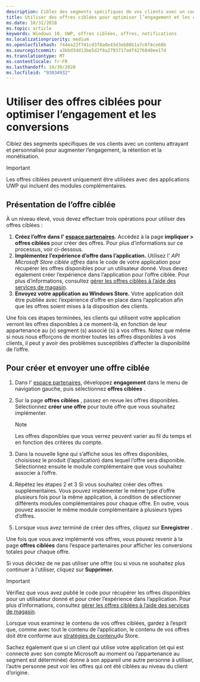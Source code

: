 ```yaml
---
description: Ciblez des segments spécifiques de vos clients avec un contenu personnalisé pour augmenter l’engagement, la rétention et la monétisation.
title: Utiliser des offres ciblées pour optimiser l’engagement et les conversions
ms.date: 10/31/2018
ms.topic: article
keywords: Windows 10, UWP, offres ciblées, offres, notifications
ms.localizationpriority: medium
ms.openlocfilehash: 744ea22f741cd3f8a0e43d3eb88b1a7c6f4ce68b
ms.sourcegitcommit: a3bbd3dd13be5d2f8a2793717adf4276840ee17d
ms.translationtype: MT
ms.contentlocale: fr-FR
ms.lasthandoff: 10/30/2020
ms.locfileid: "93034932"
---
```

# <a name="use-targeted-offers-to-maximize-engagement-and-conversions"></a>Utiliser des offres ciblées pour optimiser l’engagement et les conversions

Ciblez des segments spécifiques de vos clients avec un contenu attrayant et personnalisé pour augmenter l’engagement, la rétention et la monétisation.

> [!IMPORTANT]
> Les offres ciblées peuvent uniquement être utilisées avec des applications UWP qui incluent des modules complémentaires.

## <a name="targeted-offer-overview"></a>Présentation de l’offre ciblée

À un niveau élevé, vous devez effectuer trois opérations pour utiliser des offres ciblées :

1. **Créez l’offre dans l' [espace partenaires](https://partner.microsoft.com/dashboard).** Accédez à la page **impliquer > offres ciblées** pour créer des offres. Pour plus d’informations sur ce processus, voir ci-dessous.
2. **Implémentez l’expérience d’offre dans l’application.** Utilisez l' *API Microsoft Store ciblée offres* dans le code de votre application pour récupérer les offres disponibles pour un utilisateur donné. Vous devez également créer l’expérience dans l’application pour l’offre ciblée. Pour plus d’informations, consultez [gérer les offres ciblées à l’aide des services de magasin](../monetize/manage-targeted-offers-using-windows-store-services.md).
3. **Envoyez votre application au Windows Store.** Votre application doit être publiée avec l’expérience d’offre en place dans l’application afin que les offres soient mises à la disposition des clients.

Une fois ces étapes terminées, les clients qui utilisent votre application verront les offres disponibles à ce moment-là, en fonction de leur appartenance au (x) segment (s) associé (s) à vos offres. Notez que même si nous nous efforçons de montrer toutes les offres disponibles à vos clients, il peut y avoir des problèmes susceptibles d’affecter la disponibilité de l’offre.


## <a name="to-create-and-send-a-targeted-offer"></a>Pour créer et envoyer une offre ciblée

1.  Dans l' [espace partenaires](https://partner.microsoft.com/dashboard), développez **engagement** dans le menu de navigation gauche, puis sélectionnez **offres ciblées** .
2.  Sur la page **offres ciblées** , passez en revue les offres disponibles. Sélectionnez **créer une offre** pour toute offre que vous souhaitez implémenter.

    > [!NOTE]
    > Les offres disponibles que vous verrez peuvent varier au fil du temps et en fonction des critères du compte.

3.  Dans la nouvelle ligne qui s’affiche sous les offres disponibles, choisissez le produit (l’application) dans lequel l’offre sera disponible. Sélectionnez ensuite le module complémentaire que vous souhaitez associer à l’offre.
4.  Répétez les étapes 2 et 3 Si vous souhaitez créer des offres supplémentaires. Vous pouvez implémenter le même type d’offre plusieurs fois pour la même application, à condition de sélectionner différents modules complémentaires pour chaque offre. En outre, vous pouvez associer le même module complémentaire à plusieurs types d’offres.
5.  Lorsque vous avez terminé de créer des offres, cliquez sur **Enregistrer** .

Une fois que vous avez implémenté vos offres, vous pouvez revenir à la page **offres ciblées** dans l’espace partenaires pour afficher les conversions totales pour chaque offre.

Si vous décidez de ne pas utiliser une offre (ou si vous ne souhaitez plus continuer à l’utiliser, cliquez sur **Supprimer.**

> [!IMPORTANT]
> Vérifiez que vous avez publié le code pour récupérer les offres disponibles pour un utilisateur donné et pour créer l’expérience dans l’application. Pour plus d’informations, consultez [gérer les offres ciblées à l’aide des services de magasin](../monetize/manage-targeted-offers-using-windows-store-services.md).
>
> Lorsque vous examinez le contenu de vos offres ciblées, gardez à l’esprit que, comme avec tout le contenu de l’application, le contenu de vos offres doit être conforme aux [stratégies de contenu](/legal/windows/agreements/store-policies)du Store.
>
> Sachez également que si un client qui utilise votre application (et qui est connecté avec son compte Microsoft au moment où l’appartenance au segment est déterminée) donne à son appareil une autre personne à utiliser, l’autre personne peut voir les offres qui ont été ciblées au niveau du client d’origine.
